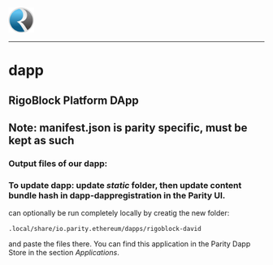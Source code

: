 <img src="https://raw.githubusercontent.com/RigoBlock/PR/master/1441400_10153552843930051_1897002707_n.png" width="50px" >

---

# dapp
## RigoBlock Platform DApp 
## Note: manifest.json is parity specific, must be kept as such
### Output files of our dapp:
### To update dapp: update *static* folder, then update content bundle hash in dapp-dappregistration in the Parity UI.
 can optionally be run completely locally by creatig the new folder:
 ```
 .local/share/io.parity.ethereum/dapps/rigoblock-david
 ```
 and paste the files there.
 You can find this application in the Parity Dapp Store in the section *Applications*.
